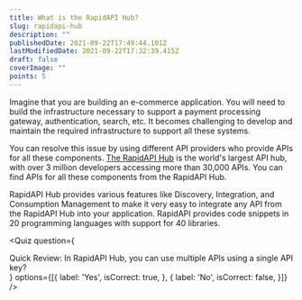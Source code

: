```yaml
---
title: What is the RapidAPI Hub?
slug: rapidapi-hub
description: ""
publishedDate: 2021-09-22T17:49:44.101Z
lastModifiedDate: 2021-09-22T17:32:39.415Z
draft: false
coverImage: ""
points: 5
---
```


Imagine that you are building an e-commerce application. You will need to build the infrastructure necessary to support a payment processing gateway, authentication, search, etc. It becomes challenging to develop and maintain the required infrastructure to support all these systems.

You can resolve this issue by using different API providers who provide APIs for all these components. [The RapidAPI Hub](https://RapidAPI.com/hub?utm_source=guides.RapidAPI.com&utm_medium=DevRel&utm_campaign=DevRel) is the world's largest API hub, with over 3 million developers accessing more than 30,000 APIs. You can find APIs for all these components from the RapidAPI Hub.

RapidAPI Hub provides various features like Discovery, Integration, and Consumption Management to make it very easy to integrate any API from the RapidAPI Hub into your application. RapidAPI provides code snippets in 20 programming languages with support for 40 libraries.

<Quiz
question={
<div><span tw="font-semibold">Quick Review:</span> In RapidAPI Hub, you can use multiple APIs using a single API key?</div>
}
options={[{
label: 'Yes',
isCorrect: true,
}, {
label: 'No',
isCorrect: false,
}]}
/>
